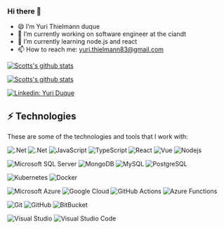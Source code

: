 

### Hi there 👋

- 😄 I’m Yuri Thielmann duque
- 🔭 I’m currently working on software engineer at the ciandt
- 🌱 I’m currently learning node.js and react
- 📫 How to reach me: yuri.thielmann83@gmail.com


[![Scotts's github stats](https://github-readme-stats.vercel.app/api?username=yuriDuque&show_icons=true)](https://github.com/anuraghazra/github-readme-stats)

[![Scotts's github stats](https://github-readme-stats.vercel.app/api/top-langs?username=yuriDuque&layout=compact&hide=PowerShell)](https://github.com/anuraghazra/github-readme-stats)

[![Linkedin: Yuri Duque](https://img.shields.io/badge/-Linkedin-blue?style=flat-square&logo=Linkedin&logoColor=white&link=https://www.linkedin.com/in/yuri-duque/)](https://www.linkedin.com/in/yuri-duque/)

## ⚡ Technologies

These are some of the technologies and tools that I work with:


![.Net](https://img.shields.io/badge/-.Net-5c2d91?style=flat-square&logo=.net)
![.Net](https://img.shields.io/badge/-.Net%20Core-5c2d91?style=flat-square&logo=.net)
![JavaScript](https://img.shields.io/badge/-JavaScript-black?style=flat-square&logo=javascript)
![TypeScript](https://img.shields.io/badge/-TypeScript-007ACC?style=flat-square&logo=typescript)
![React](https://img.shields.io/badge/-React-61dafb?style=flat-square&logo=react&logoColor=white)
![Vue](https://img.shields.io/badge/-Vue-4fc08d?style=flat-square&logo=Vue.js&logoColor=white)
![Nodejs](https://img.shields.io/badge/-Nodejs-339933?style=flat-square&logo=Node.js&logoColor=white)


![Microsoft SQL Server](https://img.shields.io/badge/-SQL%20Server-CC2927?style=flat-square&logo=microsoft-sql-server&logoColor=white)
![MongoDB](https://img.shields.io/badge/-MongoDB-47a248?style=flat-square&logo=mongodb&logoColor=white)
![MySQL](https://img.shields.io/badge/-MySQL-4479A1?style=flat-square&logo=mysql&logoColor=white)
![PostgreSQL](https://img.shields.io/badge/-PostgreSQL-336791?style=flat-square&logo=PostgreSQL&logoColor=white)


![Kubernetes](https://img.shields.io/badge/-Kubernetes-326CE5?style=flat-square&logo=Kubernetes&logoColor=white)
![Docker](https://img.shields.io/badge/-Docker-2496ED?style=flat-square&logo=docker&logoColor=white)


![Microsoft Azure](https://img.shields.io/badge/Microsoft%20Azure-0089D6?style=flat-square&logo=microsoft-azure&logoColor=white)
![Google Cloud](https://img.shields.io/badge/Google%20Cloud-4285F4?style=flat-square&logo=google-cloud&logoColor=white)
![GitHub Actions](https://img.shields.io/badge/GitHub%20Actions-2088ff?style=flat-square&logo=GitHub-Actions&logoColor=white)
![Azure Functions](https://img.shields.io/badge/Azure%20Functions-0062ad?style=flat-square&logo=Azure-Functions&logoColor=white)


![Git](https://img.shields.io/badge/-Git-f05032?style=flat-square&logo=git&logoColor=white)
![GitHub](https://img.shields.io/badge/-GitHub-181717?style=flat-square&logo=github)
![BitBucket](https://img.shields.io/badge/-BitBucket-darkblue?style=flat-square&logo=bitbucket)


![Visual Studio](https://img.shields.io/badge/-Visual%20Studio-5c2d91?style=flat-square&logo=visual-studio&logoColor=white)
![Visual Studio Code](https://img.shields.io/badge/-VSCode-007ACC?style=flat-square&logo=visual-studio-code&logoColor=white)
